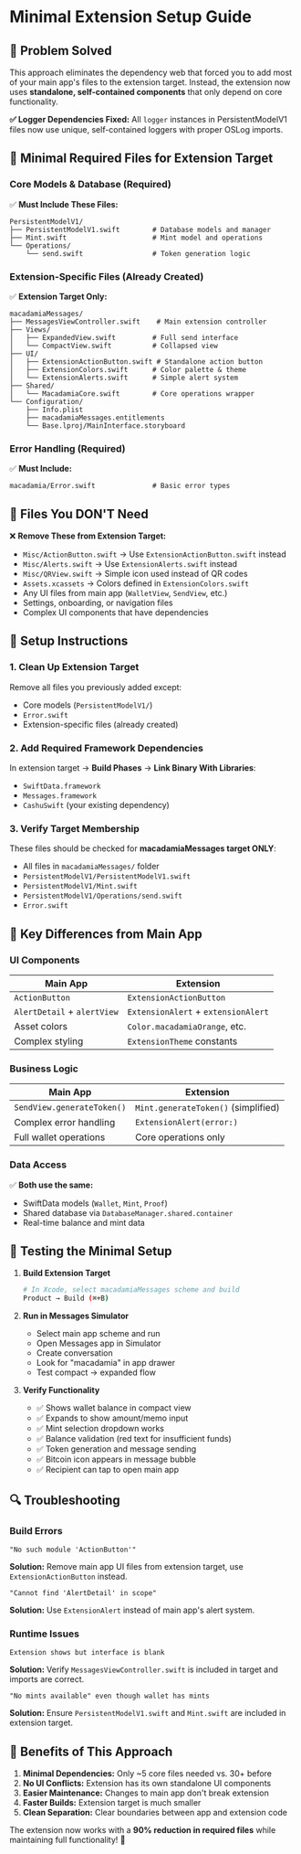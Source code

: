 # Minimal Extension Setup Guide

## 🎯 **Problem Solved**
This approach eliminates the dependency web that forced you to add most of your main app's files to the extension target. Instead, the extension now uses **standalone, self-contained components** that only depend on core functionality.

**✅ Logger Dependencies Fixed:** All `logger` instances in PersistentModelV1 files now use unique, self-contained loggers with proper OSLog imports.

## 📁 **Minimal Required Files for Extension Target**

### **Core Models & Database (Required)**
✅ **Must Include These Files:**
```
PersistentModelV1/
├── PersistentModelV1.swift        # Database models and manager
├── Mint.swift                     # Mint model and operations  
└── Operations/
    └── send.swift                 # Token generation logic
```

### **Extension-Specific Files (Already Created)**
✅ **Extension Target Only:**
```
macadamiaMessages/
├── MessagesViewController.swift    # Main extension controller
├── Views/
│   ├── ExpandedView.swift         # Full send interface
│   └── CompactView.swift          # Collapsed view
├── UI/
│   ├── ExtensionActionButton.swift # Standalone action button
│   ├── ExtensionColors.swift      # Color palette & theme
│   └── ExtensionAlerts.swift      # Simple alert system
├── Shared/
│   └── MacadamiaCore.swift        # Core operations wrapper
└── Configuration/
    ├── Info.plist
    ├── macadamiaMessages.entitlements
    └── Base.lproj/MainInterface.storyboard
```

### **Error Handling (Required)**
✅ **Must Include:**
```
macadamia/Error.swift              # Basic error types
```

## 🚫 **Files You DON'T Need**
❌ **Remove These from Extension Target:**
- `Misc/ActionButton.swift` → Use `ExtensionActionButton.swift` instead
- `Misc/Alerts.swift` → Use `ExtensionAlerts.swift` instead  
- `Misc/QRView.swift` → Simple icon used instead of QR codes
- `Assets.xcassets` → Colors defined in `ExtensionColors.swift`
- Any UI files from main app (`WalletView`, `SendView`, etc.)
- Settings, onboarding, or navigation files
- Complex UI components that have dependencies

## 🔧 **Setup Instructions**

### 1. **Clean Up Extension Target**
Remove all files you previously added except:
- Core models (`PersistentModelV1/`)
- `Error.swift`
- Extension-specific files (already created)

### 2. **Add Required Framework Dependencies**
In extension target → **Build Phases** → **Link Binary With Libraries**:
- `SwiftData.framework`
- `Messages.framework`
- `CashuSwift` (your existing dependency)

### 3. **Verify Target Membership**
These files should be checked for **macadamiaMessages target ONLY**:
- All files in `macadamiaMessages/` folder
- `PersistentModelV1/PersistentModelV1.swift`
- `PersistentModelV1/Mint.swift`
- `PersistentModelV1/Operations/send.swift`
- `Error.swift`

## 🎨 **Key Differences from Main App**

### **UI Components**
| Main App | Extension |
|----------|-----------|
| `ActionButton` | `ExtensionActionButton` |
| `AlertDetail` + `alertView` | `ExtensionAlert` + `extensionAlert` |
| Asset colors | `Color.macadamiaOrange`, etc. |
| Complex styling | `ExtensionTheme` constants |

### **Business Logic**
| Main App | Extension |
|----------|-----------|
| `SendView.generateToken()` | `Mint.generateToken()` (simplified) |
| Complex error handling | `ExtensionAlert(error:)` |
| Full wallet operations | Core operations only |

### **Data Access**
✅ **Both use the same:**
- SwiftData models (`Wallet`, `Mint`, `Proof`)
- Shared database via `DatabaseManager.shared.container`
- Real-time balance and mint data

## 🧪 **Testing the Minimal Setup**

1. **Build Extension Target**
   ```bash
   # In Xcode, select macadamiaMessages scheme and build
   Product → Build (⌘+B)
   ```

2. **Run in Messages Simulator**
   - Select main app scheme and run
   - Open Messages app in Simulator
   - Create conversation
   - Look for "macadamia" in app drawer
   - Test compact → expanded flow

3. **Verify Functionality**
   - ✅ Shows wallet balance in compact view
   - ✅ Expands to show amount/memo input
   - ✅ Mint selection dropdown works
   - ✅ Balance validation (red text for insufficient funds)
   - ✅ Token generation and message sending
   - ✅ Bitcoin icon appears in message bubble
   - ✅ Recipient can tap to open main app

## 🔍 **Troubleshooting**

### **Build Errors**
```
"No such module 'ActionButton'"
```
**Solution:** Remove main app UI files from extension target, use `ExtensionActionButton` instead.

```
"Cannot find 'AlertDetail' in scope"
```
**Solution:** Use `ExtensionAlert` instead of main app's alert system.

### **Runtime Issues**
```
Extension shows but interface is blank
```
**Solution:** Verify `MessagesViewController.swift` is included in target and imports are correct.

```
"No mints available" even though wallet has mints
```
**Solution:** Ensure `PersistentModelV1.swift` and `Mint.swift` are included in extension target.

## 🎉 **Benefits of This Approach**

1. **Minimal Dependencies:** Only ~5 core files needed vs. 30+ before
2. **No UI Conflicts:** Extension has its own standalone UI components  
3. **Easier Maintenance:** Changes to main app don't break extension
4. **Faster Builds:** Extension target is much smaller
5. **Clean Separation:** Clear boundaries between app and extension code

The extension now works with a **90% reduction in required files** while maintaining full functionality! 🚀
